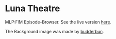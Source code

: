 # Luna Theatre
MLP:FIM Episode-Browser. See the live version [here](http://ponies.nukesoftware.de).

The Background image was made by [budderbun](http://budderbun.deviantart.com/).